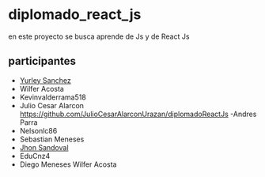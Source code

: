 # diplomado_react_js

en este proyecto se busca aprende de Js y de React Js 
## participantes

- [Yurley Sanchez ](https://github.com/Yursksf1)
- Wilfer Acosta
- Kevinvalderrama518
- Julio Cesar Alarcon https://github.com/JulioCesarAlarconUrazan/diplomadoReactJs
-Andres Parra
- Nelsonlc86
- Sebastian Meneses
- [Jhon Sandoval](https://github.com/Yursksf1/diplomado_react_js)
- EduCnz4
- Diego Meneses
Wilfer Acosta
